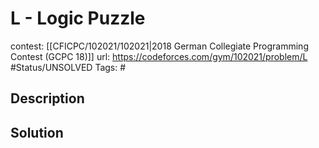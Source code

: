 # L - Logic Puzzle

contest: [[CFICPC/102021/102021|2018 German Collegiate Programming Contest (GCPC 18)]]
url: https://codeforces.com/gym/102021/problem/L
#Status/UNSOLVED
Tags: #

## Description

## Solution


